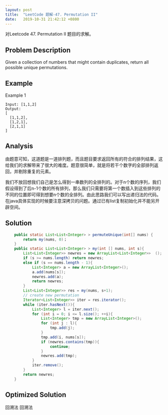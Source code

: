 ```yaml
---
layout: post
title:  "LeetCode 题解-47. Permutation II"
date:   2019-10-31 21:42:12 +0800
---
```


对Leetcode 47. Permutation II 题目的求解。

## Problem Description

Given a collection of numbers that might contain duplicates, return all possible unique permutations.

## Example

Example 1
```
Input: [1,1,2]
Output:
[
  [1,1,2],
  [1,2,1],
  [2,1,1]
]
```

## Analysis

由题意可知，这道题是一道排列题，而且题目要求返回所有的符合的排列结果，这给我们的求解带来了很大的难度。题意很简单，就是将若干个数字的全部排列返回，并剔除重复的元素。

我们不放回想我们自己是怎么得到一串数列的全排列的。对于n个数的序列，我们假设得到了后n-1个数的所有排列，那么我们只需要将第一个数插入到这些排列的不同的位置即可得到想要n个数的全排列。由此思路我们可以写出递归法的代码。在java具体实现的时候要注意深拷贝的问题。通过已有list复制初始化并不能另开辟空间。

## Solution 

```java
    public static List<List<Integer> > permuteUnique(int[] nums) {
        return my(nums, 0)；
    }
    public static List<List<Integer> > my(int [] nums, int s){
        List<List<Integer>> newres = new ArrayList<List<Integer>>  ();
        if (s >= nums.length) return newres;
        else if (s == nums.length - 1){
            List<Integer> a = new ArrayList<Integer>();
            a.add(nums[s]);
            newres.add(a);
            return newres;
        }
        List<List<Integer>> res = my(nums, s+1);
        // create new permutation
        Iterator<List<Integer>> iter = res.iterator();
        while (iter.hasNext()){
            List<Integer> l = iter.next();
            for (int i = 0; i <= l.size(); ++i){
                List<Integer> tmp = new ArrayList<Integer>();
                for (int j : l){
                    tmp.add(j);
                }
                tmp.add(i, nums[s]);
                if (newres.contains(tmp)){
                    continue;
                }
                newres.add(tmp);
            }
            iter.remove();
        }
        return newres;
    }
```

## Optimized Solution
回溯法
回溯法
